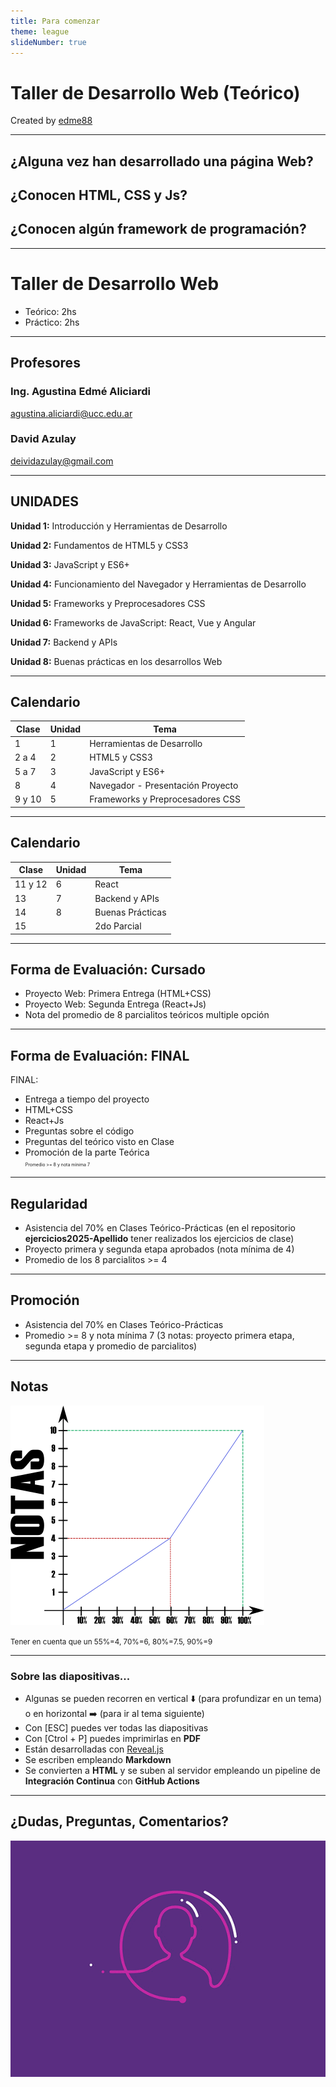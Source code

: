 ```yaml
---
title: Para comenzar
theme: league
slideNumber: true
---
```


# Taller de Desarrollo Web (Teórico)
Created by 
<i class="fab fa-telegram"></i> [edme88](https://t.me/edme88)

---

## ¿Alguna vez han desarrollado una página Web?
## ¿Conocen HTML, CSS y Js?
## ¿Conocen algún framework de programación?

---
# Taller de Desarrollo Web

- Teórico: 2hs
- Práctico: 2hs

---
## Profesores
### Ing. Agustina Edmé Aliciardi
agustina.aliciardi@ucc.edu.ar

### David Azulay
deividazulay@gmail.com

---
## UNIDADES

<!-- .slide: style="font-size: 0.90em" -->
**Unidad 1:** Introducción y Herramientas de Desarrollo

**Unidad 2:** Fundamentos de HTML5 y CSS3

**Unidad 3:** JavaScript y ES6+

**Unidad 4:** Funcionamiento del Navegador y Herramientas de Desarrollo

**Unidad 5:** Frameworks y Preprocesadores CSS

**Unidad 6:** Frameworks de JavaScript: React, Vue y Angular

**Unidad 7:** Backend y APIs

**Unidad 8:** Buenas prácticas en los desarrollos Web

---
## Calendario

<table>
<thead>
    <tr>
        <th>Clase</th>
        <th>Unidad</th>
        <th>Tema</th>
    </tr>
</thead>
<tbody>
    <tr>
        <td>1</td>
        <td>1</td>
        <td>Herramientas de Desarrollo</td>
    </tr>
    <tr>
        <td>2 a 4</td>
        <td>2</td>
        <td>HTML5 y CSS3</td>
    </tr>
    <tr>
        <td>5 a 7</td>
        <td>3</td>
        <td>JavaScript y ES6+</td>
    </tr>
    <tr>
        <td>8</td>
        <td>4</td>
        <td>Navegador - Presentación Proyecto</td>
    </tr>
    <tr>
        <td>9 y 10</td>
        <td>5</td>
        <td>Frameworks y Preprocesadores CSS</td>
    </tr>
</tbody>
</table>

---

## Calendario

<table>
<thead>
    <tr>
        <th>Clase</th>
        <th>Unidad</th>
        <th>Tema</th>
    </tr>
</thead>
<tbody>
    <tr>
        <td>11 y 12</td>
        <td>6</td>
        <td>React</td>
    </tr>
    <tr>
        <td>13</td>
        <td>7</td>
        <td>Backend y APIs</td>
    </tr>
    <tr>
        <td>14</td>
        <td>8</td>
        <td>Buenas Prácticas</td>
    </tr>
    <tr>
        <td>15</td>
        <td></td>
        <td>2do Parcial</td>
    </tr>
</tbody>
</table>

---
## Forma de Evaluación: Cursado
* Proyecto Web: Primera Entrega (HTML+CSS)
* Proyecto Web: Segunda Entrega (React+Js)
* Nota del promedio de 8 parcialitos teóricos multiple opción

---
## Forma de Evaluación: FINAL
FINAL:

*    Entrega a tiempo del proyecto
*    HTML+CSS
*    React+Js
*    Preguntas sobre el código
*    Preguntas del teórico visto en Clase
*    Promoción de la parte Teórica <br> <span style="font-size: 0.5em">Promedio >= 8 y nota mínima 7</span>

---
## Regularidad
* Asistencia del 70% en Clases Teórico-Prácticas (en el repositorio **ejercicios2025-Apellido** tener realizados los ejercicios de clase)
* Proyecto primera y segunda etapa aprobados (nota mínima de 4)
* Promedio de los 8 parcialitos >= 4

---
## Promoción
* Asistencia del 70% en Clases Teórico-Prácticas
* Promedio >= 8 y nota mínima 7 (3 notas: proyecto primera etapa, segunda etapa y promedio de parcialitos)

---
<!-- .slide: data-background-color="grey"-->
## Notas
![Notas](images/presentacion/notasFacultad.png)

<small>Tener en cuenta que un 55%=4, 70%=6, 80%=7.5, 90%=9</small>

---

### Sobre las diapositivas...
- Algunas se pueden recorren en vertical ⬇️ (para profundizar en un tema) 
o en horizontal ➡️ (para ir al tema siguiente)
- Con [ESC] puedes ver todas las diapositivas
- Con [Ctrol + P] puedes imprimirlas en **PDF**
- Están desarrolladas con [Reveal.js](https://revealjs.com/)
- Se escriben empleando **Markdown**
- Se convierten a **HTML** y se suben al servidor empleando un pipeline de **Integración Continua** con **GitHub Actions**

---
## ¿Dudas, Preguntas, Comentarios?
![DUDAS](images/pregunta.gif)
